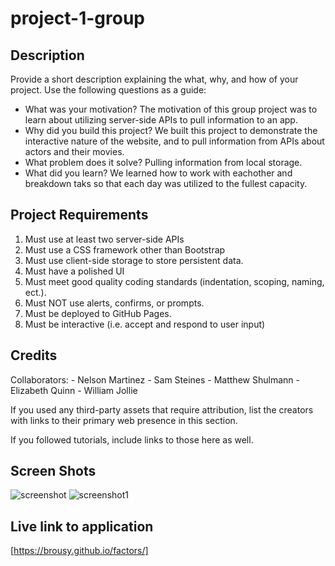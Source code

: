 # project-1-group

## Description

Provide a short description explaining the what, why, and how of your project. Use the following questions as a guide:

- What was your motivation?
    The motivation of this group project was to learn about utilizing server-side APIs to pull information to an app. 
- Why did you build this project? 
    We built this project to demonstrate the interactive nature of the website, and to pull information from APIs about actors and their movies. 
- What problem does it solve?
    Pulling information from local storage. 
- What did you learn?
    We learned how to work with eachother and breakdown taks so that each day was utilized to the fullest capacity. 


## Project Requirements

1. Must use at least two server-side APIs
2. Must use a CSS framework other than Bootstrap
3. Must use client-side storage to store persistent data. 
4. Must have a polished UI
5. Must meet good quality coding standards (indentation, scoping, naming, ect.).
6. Must NOT use alerts, confirms, or prompts.
7. Must be deployed to GitHub Pages.
8. Must be interactive (i.e. accept and respond to user input)


## Credits

Collaborators:
    - Nelson Martinez
    - Sam Steines
    - Matthew Shulmann
    - Elizabeth Quinn
    - William Jollie

If you used any third-party assets that require attribution, list the creators with links to their primary web presence in this section.

If you followed tutorials, include links to those here as well.

## Screen Shots
![screenshot](./Assets/Images/Screenshot%202023-07-19%20at%209.16.35%20PM.png)
![screenshot1](./Assets/Images/Screenshot%202023-07-19%20at%209.16.45%20PM.png)

## Live link to application
[https://brousy.github.io/factors/]
